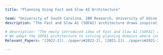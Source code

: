 ```yaml
---
title: "Planning Using Fast and Slow AI Architecture" 

team: "University of South Carolina, IBM Research, University of Udine, University of Brescia"
description: "The Fast and Slow AI (SOFAI) architecture draws inspiration from cognitive theories discussed by Daniel Kahneman in "Thinking Fast and Slow." This project aims to develop AI-supported machines that can replicate human decision-making behaviors and provide assistance through nudging and explanations. By creating a cognitive architecture that encompasses both fast (S1) and slow (S2) decision-making modalities, the team seeks to enhance problem-solving capabilities, outperforming traditional symbolic planners like FastDownward. [More Details](https://ai4society.github.io/generalized_planning/)"

# description: "The newly introduced idea of Fast and Slow AI (SOFAI) architecture is inspired from the cognitive theories mentioned by Daniel Kahneman in Thinking Fast and Slow. This research project aims to build AI-supported machines that can 1) make decisions with emergent behaviors similar to the human ones and 2) support human decision making through nudging and explanations. To achieve these goals, the team is designing and building a cognitive architecture to mimic these two broad modalities in a machine.
# We adapt the SOFAI architecture to solving planning domains where incoming problems are solved by either system 1 (or ”fast” - S1) agents, also called solvers, that react by exploiting either past experience (case-based reasoning) or using a learnt model called as Plansformer, or by system 2 (or ”slow” - S2) agents, that are deliberately activated when there is the need to reason and search for optimal solutions beyond what is expected from the system 1 agent. SOFAI architecture with Plansformer as S1 solves more problems than the symbolic planner (FastDownward, which is also used as S2). [More Details](https://ai4society.github.io/generalized_planning/)"
Relevant_Papers: "[2022-2](../papers#2022-2), [2021-2](../papers#2021-2), [2021-3](../papers#2021-3)"

---
```

